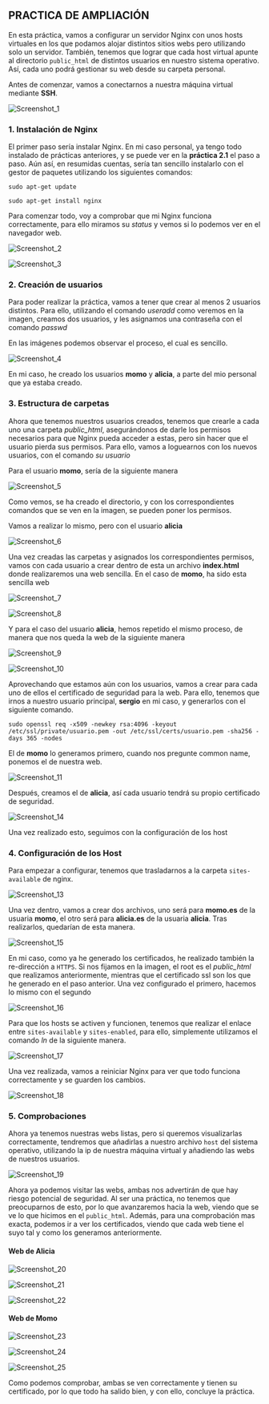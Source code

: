 ## PRACTICA DE AMPLIACIÓN

En esta práctica, vamos a configurar un servidor Nginx con unos hosts virtuales en los que podamos alojar distintos sitios webs pero utilizando solo un servidor. También, tenemos que lograr que cada host virtual apunte al directorio `public_html` de distintos usuarios en nuestro sistema operativo. Así, cada uno podrá gestionar su web desde su carpeta personal.

Antes de comenzar, vamos a conectarnos a nuestra máquina virtual mediante **SSH**.

![Screenshot_1](../assets/images/Practica%202.6/Screenshot_1.png)

### 1. Instalación de Nginx

El primer paso sería instalar Nginx. En mi caso personal, ya tengo todo instalado de prácticas anteriores, y se puede ver en la **práctica 2.1** el paso a paso. Aún así, en resumidas cuentas, sería tan sencillo instalarlo con el gestor de paquetes utilizando los siguientes comandos:

``sudo apt-get update``

``sudo apt-get install nginx``

Para comenzar todo, voy a comprobar que mi Nginx funciona correctamente, para ello miramos su *status* y vemos si lo podemos ver en el navegador web.

![Screenshot_2](../assets/images/Practica%202.6/Screenshot_2.png)

![Screenshot_3](../assets/images/Practica%202.6/Screenshot_3.png)

### 2. Creación de usuarios

Para poder realizar la práctica, vamos a tener que crear al menos 2 usuarios distintos. Para ello, utilizando el comando *useradd* como veremos en la imagen, creamos dos usuarios, y les asignamos una contraseña con el comando *passwd*

En las imágenes podemos observar el proceso, el cual es sencillo.

![Screenshot_4](../assets/images/Practica%202.6/Screenshot_4.png)

En mi caso, he creado los usuarios **momo** y **alicia**, a parte del mio personal que ya estaba creado.

### 3. Estructura de carpetas

Ahora que tenemos nuestros usuarios creados, tenemos que crearle a cada uno una carpeta *public_html*, asegurándonos de darle los permisos necesarios para que Nginx pueda acceder a estas, pero sin hacer que el usuario pierda sus permisos. Para ello, vamos a loguearnos con los nuevos usuarios, con el comando *su usuario*

Para el usuario **momo**, sería de la siguiente manera

![Screenshot_5](../assets/images/Practica%202.6/Screenshot_5.png)

Como vemos, se ha creado el directorio, y con los correspondientes comandos que se ven en la imagen, se pueden poner los permisos.

Vamos a realizar lo mismo, pero con el usuario **alicia**

![Screenshot_6](../assets/images/Practica%202.6/Screenshot_6.png)

Una vez creadas las carpetas y asignados los correspondientes permisos, vamos con cada usuario a crear dentro de esta un archivo **index.html** donde realizaremos una web sencilla. En el caso de **momo**, ha sido esta sencilla web

![Screenshot_7](../assets/images/Practica%202.6/Screenshot_7.png)

![Screenshot_8](../assets/images/Practica%202.6/Screenshot_8.png)

Y para el caso del usuario **alicia**, hemos repetido el mismo proceso, de manera que nos queda la web de la siguiente manera

![Screenshot_9](../assets/images/Practica%202.6/Screenshot_9.png)

![Screenshot_10](../assets/images/Practica%202.6/Screenshot_10.png)

Aprovechando que estamos aún con los usuarios, vamos a crear para cada uno de ellos el certificado de seguridad para la web. Para ello, tenemos que irnos a nuestro usuario principal, **sergio** en mi caso, y generarlos con el siguiente comando.

``sudo openssl req -x509 -newkey rsa:4096 -keyout /etc/ssl/private/usuario.pem -out /etc/ssl/certs/usuario.pem -sha256 -days 365 -nodes``

El de **momo** lo generamos primero, cuando nos pregunte common name, ponemos el de nuestra web.

![Screenshot_11](../assets/images/Practica%202.6/Screenshot_11.png)

Después, creamos el de **alicia**, así cada usuario tendrá su propio certificado de seguridad.

![Screenshot_14](../assets/images/Practica%202.6/Screenshot_14.png)

Una vez realizado esto, seguimos con la configuración de los host

### 4. Configuración de los Host

Para empezar a configurar, tenemos que trasladarnos a la carpeta ``sites-available`` de nginx.

![Screenshot_13](../assets/images/Practica%202.6/Screenshot_13.png)

Una vez dentro, vamos a crear dos archivos, uno será para **momo.es** de la usuaria **momo**, el otro será para **alicia.es** de la usuaria **alicia**. Tras realizarlos, quedarían de esta manera.

![Screenshot_15](../assets/images/Practica%202.6/Screenshot_15.png)

En mi caso, como ya he generado los certificados, he realizado también la re-dirección a ``HTTPS``. Si nos fijamos en la imagen, el root es el *public_html* que realizamos anteriormente, mientras que el certificado ssl son los que he generado en el paso anterior. Una vez configurado el primero, hacemos lo mismo con el segundo

![Screenshot_16](../assets/images/Practica%202.6/Screenshot_15.png)

Para que los hosts se activen y funcionen, tenemos que realizar el enlace entre ``sites-available`` y ``sites-enabled``, para ello, simplemente utilizamos el comando *ln* de la siguiente manera.

![Screenshot_17](../assets/images/Practica%202.6/Screenshot_17.png)

Una vez realizada, vamos a reiniciar Nginx para ver que todo funciona correctamente y se guarden los cambios.

![Screenshot_18](../assets/images/Practica%202.6/Screenshot_18.png)

### 5. Comprobaciones

Ahora ya tenemos nuestras webs listas, pero si queremos visualizarlas correctamente, tendremos que añadirlas a nuestro archivo ``host`` del sistema operativo, utilizando la ip de nuestra máquina virtual y añadiendo las webs de nuestros usuarios.

![Screenshot_19](../assets/images/Practica%202.6/Screenshot_19.png)

Ahora ya podemos visitar las webs, ambas nos advertirán de que hay riesgo potencial de seguridad. Al ser una práctica, no tenemos que preocuparnos de esto, por lo que avanzaremos hacia la web, viendo que se ve lo que hicimos en el ``public_html``. Además, para una comprobación mas exacta, podemos ir a ver los certificados, viendo que cada web tiene el suyo tal y como los generamos anteriormente.

#### Web de Alicia

![Screenshot_20](../assets/images/Practica%202.6/Screenshot_20.png)

![Screenshot_21](../assets/images/Practica%202.6/Screenshot_21.png)

![Screenshot_22](../assets/images/Practica%202.6/Screenshot_22.png)

#### Web de Momo

![Screenshot_23](../assets/images/Practica%202.6/Screenshot_23.png)

![Screenshot_24](../assets/images/Practica%202.6/Screenshot_24.png)

![Screenshot_25](../assets/images/Practica%202.6/Screenshot_25.png)

Como podemos comprobar, ambas se ven correctamente y tienen su certificado, por lo que todo ha salido bien, y con ello, concluye la práctica.